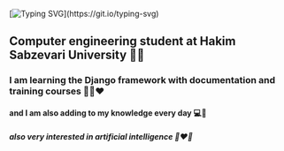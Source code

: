 [![Typing SVG](https://readme-typing-svg.demolab.com?font=Fira+Code&size=36&pause=1000&color=1e9fdb&vCenter=true&width=435&height=45&lines=I'm+Davood+😇+;)](https://git.io/typing-svg)
## Computer engineering student at Hakim Sabzevari University 👨‍🎓
### I am learning the Django framework with documentation and training courses 🐍😍❤️
#### and I am also adding to my knowledge every day 💻💎
##### also very interested in artificial intelligence 🤖❤️‍🔥
